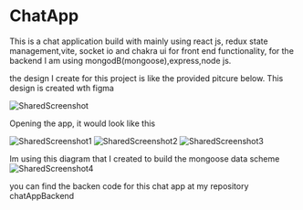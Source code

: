# ChatApp

This is a chat application build with mainly using react js, redux state management,vite, socket io and chakra ui for front end functionality, for the backend
I am using mongodB(mongoose),express,node js.

the design I create for this project is like the provided pitcure below. This design is created wth figma 

![SharedScreenshot](https://github.com/Pcocyo/ChatApp/assets/97817589/28145f54-3fd0-4959-93ef-310a19247683)

Opening the app, it would look like this

![SharedScreenshot1](https://github.com/Pcocyo/ChatApp/assets/97817589/f5d6e047-47f3-43f1-9694-4e12147eed80)
![SharedScreenshot2](https://github.com/Pcocyo/ChatApp/assets/97817589/5418265f-0e84-4d79-aa39-a5587310426c)
![SharedScreenshot3](https://github.com/Pcocyo/ChatApp/assets/97817589/5eef3918-8892-4140-bf5f-871a9e42f58a)


Im using this diagram that I created to build the mongoose data scheme
![SharedScreenshot4](https://github.com/Pcocyo/ChatApp/assets/97817589/d7035746-6449-4e57-a33f-36c1f457127a)

you can find the backen code for this chat app at my repository chatAppBackend
